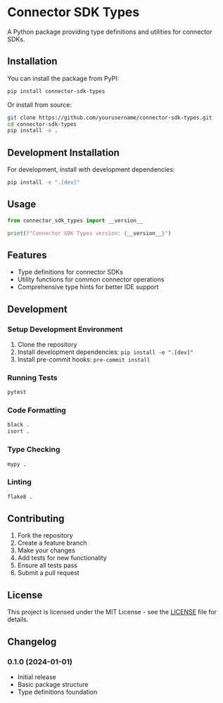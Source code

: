 # Connector SDK Types

A Python package providing type definitions and utilities for connector SDKs.

## Installation

You can install the package from PyPI:

```bash
pip install connector-sdk-types
```

Or install from source:

```bash
git clone https://github.com/yourusername/connector-sdk-types.git
cd connector-sdk-types
pip install -e .
```

## Development Installation

For development, install with development dependencies:

```bash
pip install -e ".[dev]"
```

## Usage

```python
from connector_sdk_types import __version__

print(f"Connector SDK Types version: {__version__}")
```

## Features

- Type definitions for connector SDKs
- Utility functions for common connector operations
- Comprehensive type hints for better IDE support

## Development

### Setup Development Environment

1. Clone the repository
2. Install development dependencies: `pip install -e ".[dev]"`
3. Install pre-commit hooks: `pre-commit install`

### Running Tests

```bash
pytest
```

### Code Formatting

```bash
black .
isort .
```

### Type Checking

```bash
mypy .
```

### Linting

```bash
flake8 .
```

## Contributing

1. Fork the repository
2. Create a feature branch
3. Make your changes
4. Add tests for new functionality
5. Ensure all tests pass
6. Submit a pull request

## License

This project is licensed under the MIT License - see the [LICENSE](LICENSE) file for details.

## Changelog

### 0.1.0 (2024-01-01)

- Initial release
- Basic package structure
- Type definitions foundation 
